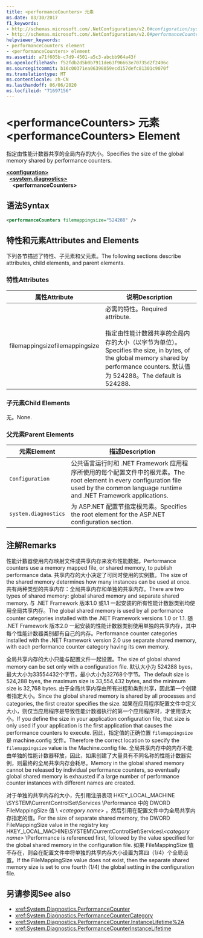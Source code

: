 ```yaml
---
title: <performanceCounters> 元素
ms.date: 03/30/2017
f1_keywords:
- http://schemas.microsoft.com/.NetConfiguration/v2.0#configuration/system.diagnostics/performanceCounters
- http://schemas.microsoft.com/.NetConfiguration/v2.0#performanceCounters
helpviewer_keywords:
- performanceCounters element
- <performanceCounters> element
ms.assetid: a71f605b-c7d9-4501-a5c3-abcbb964a43f
ms.openlocfilehash: f52fdb2d5b0b7911de63f96663e70735d2f2496c
ms.sourcegitcommit: b16c00371ea06398859ecd157defc81301c9070f
ms.translationtype: MT
ms.contentlocale: zh-CN
ms.lasthandoff: 06/06/2020
ms.locfileid: "71697156"
---
```

# <a name="performancecounters-element"></a><span data-ttu-id="f21d2-102">\<performanceCounters> 元素</span><span class="sxs-lookup"><span data-stu-id="f21d2-102">\<performanceCounters> Element</span></span>

<span data-ttu-id="f21d2-103">指定由性能计数器共享的全局内存的大小。</span><span class="sxs-lookup"><span data-stu-id="f21d2-103">Specifies the size of the global memory shared by performance counters.</span></span>

[**\<configuration>**](../configuration-element.md)  
&nbsp;&nbsp;[**\<system.diagnostics>**](system-diagnostics-element.md)  
&nbsp;&nbsp;&nbsp;&nbsp;**\<performanceCounters>**  

## <a name="syntax"></a><span data-ttu-id="f21d2-104">语法</span><span class="sxs-lookup"><span data-stu-id="f21d2-104">Syntax</span></span>

```xml
<performanceCounters filemappingsize="524288" />
```

## <a name="attributes-and-elements"></a><span data-ttu-id="f21d2-105">特性和元素</span><span class="sxs-lookup"><span data-stu-id="f21d2-105">Attributes and Elements</span></span>

<span data-ttu-id="f21d2-106">下列各节描述了特性、子元素和父元素。</span><span class="sxs-lookup"><span data-stu-id="f21d2-106">The following sections describe attributes, child elements, and parent elements.</span></span>

### <a name="attributes"></a><span data-ttu-id="f21d2-107">特性</span><span class="sxs-lookup"><span data-stu-id="f21d2-107">Attributes</span></span>

|<span data-ttu-id="f21d2-108">属性</span><span class="sxs-lookup"><span data-stu-id="f21d2-108">Attribute</span></span>|<span data-ttu-id="f21d2-109">说明</span><span class="sxs-lookup"><span data-stu-id="f21d2-109">Description</span></span>|
|---------------|-----------------|
|<span data-ttu-id="f21d2-110">filemappingsize</span><span class="sxs-lookup"><span data-stu-id="f21d2-110">filemappingsize</span></span>|<span data-ttu-id="f21d2-111">必需的特性。</span><span class="sxs-lookup"><span data-stu-id="f21d2-111">Required attribute.</span></span><br /><br /> <span data-ttu-id="f21d2-112">指定由性能计数器共享的全局内存的大小（以字节为单位）。</span><span class="sxs-lookup"><span data-stu-id="f21d2-112">Specifies the size, in bytes, of the global memory shared by performance counters.</span></span> <span data-ttu-id="f21d2-113">默认值为 524288。</span><span class="sxs-lookup"><span data-stu-id="f21d2-113">The default is 524288.</span></span>|

### <a name="child-elements"></a><span data-ttu-id="f21d2-114">子元素</span><span class="sxs-lookup"><span data-stu-id="f21d2-114">Child Elements</span></span>

<span data-ttu-id="f21d2-115">无。</span><span class="sxs-lookup"><span data-stu-id="f21d2-115">None.</span></span>

### <a name="parent-elements"></a><span data-ttu-id="f21d2-116">父元素</span><span class="sxs-lookup"><span data-stu-id="f21d2-116">Parent Elements</span></span>

|<span data-ttu-id="f21d2-117">元素</span><span class="sxs-lookup"><span data-stu-id="f21d2-117">Element</span></span>|<span data-ttu-id="f21d2-118">描述</span><span class="sxs-lookup"><span data-stu-id="f21d2-118">Description</span></span>|
|-------------|-----------------|
|`Configuration`|<span data-ttu-id="f21d2-119">公共语言运行时和 .NET Framework 应用程序所使用的每个配置文件中的根元素。</span><span class="sxs-lookup"><span data-stu-id="f21d2-119">The root element in every configuration file used by the common language runtime and .NET Framework applications.</span></span>|
|`system.diagnostics`|<span data-ttu-id="f21d2-120">为 ASP.NET 配置节指定根元素。</span><span class="sxs-lookup"><span data-stu-id="f21d2-120">Specifies the root element for the ASP.NET configuration section.</span></span>|

## <a name="remarks"></a><span data-ttu-id="f21d2-121">注解</span><span class="sxs-lookup"><span data-stu-id="f21d2-121">Remarks</span></span>

<span data-ttu-id="f21d2-122">性能计数器使用内存映射文件或共享内存来发布性能数据。</span><span class="sxs-lookup"><span data-stu-id="f21d2-122">Performance counters use a memory mapped file, or shared memory, to publish performance data.</span></span>  <span data-ttu-id="f21d2-123">共享内存的大小决定了可同时使用的实例数。</span><span class="sxs-lookup"><span data-stu-id="f21d2-123">The size of the shared memory determines how many instances can be used at once.</span></span>  <span data-ttu-id="f21d2-124">共有两种类型的共享内存：全局共享内存和单独的共享内存。</span><span class="sxs-lookup"><span data-stu-id="f21d2-124">There are two types of shared memory: global shared memory and separate shared memory.</span></span>  <span data-ttu-id="f21d2-125">与 .NET Framework 版本1.0 或1.1 一起安装的所有性能计数器类别均使用全局共享内存。</span><span class="sxs-lookup"><span data-stu-id="f21d2-125">The global shared memory is used by all performance counter categories installed with the .NET Framework versions 1.0 or 1.1.</span></span>  <span data-ttu-id="f21d2-126">随 .NET Framework 版本2.0 一起安装的性能计数器类别使用单独的共享内存，其中每个性能计数器类别都有自己的内存。</span><span class="sxs-lookup"><span data-stu-id="f21d2-126">Performance counter categories installed with the .NET Framework version 2.0 use separate shared memory, with each performance counter category having its own memory.</span></span>

<span data-ttu-id="f21d2-127">全局共享内存的大小只能与配置文件一起设置。</span><span class="sxs-lookup"><span data-stu-id="f21d2-127">The size of global shared memory can be set only with a configuration file.</span></span>  <span data-ttu-id="f21d2-128">默认大小为 524288 byes，最大大小为33554432个字节，最小大小为32768个字节。</span><span class="sxs-lookup"><span data-stu-id="f21d2-128">The default size is 524,288 byes, the maximum size is 33,554,432 bytes, and the minimum size is 32,768 bytes.</span></span>  <span data-ttu-id="f21d2-129">由于全局共享内存由所有进程和类别共享，因此第一个创建者指定大小。</span><span class="sxs-lookup"><span data-stu-id="f21d2-129">Since the global shared memory is shared by all processes and categories, the first creator specifies the size.</span></span>  <span data-ttu-id="f21d2-130">如果在应用程序配置文件中定义大小，则仅当应用程序是导致性能计数器执行的第一个应用程序时，才使用该大小。</span><span class="sxs-lookup"><span data-stu-id="f21d2-130">If you define the size in your application configuration file, that size is only used if your application is the first application that causes the performance counters to execute.</span></span>  <span data-ttu-id="f21d2-131">因此，指定值的正确位置 `filemappingsize` 是 machine.config 文件。</span><span class="sxs-lookup"><span data-stu-id="f21d2-131">Therefore the correct location to specify the `filemappingsize` value is the Machine.config file.</span></span>  <span data-ttu-id="f21d2-132">全局共享内存中的内存不能由单独的性能计数器释放，因此，如果创建了大量具有不同名称的性能计数器实例，则最终的全局共享内存会耗尽。</span><span class="sxs-lookup"><span data-stu-id="f21d2-132">Memory in the global shared memory cannot be released by individual performance counters, so eventually global shared memory is exhausted if a large number of performance counter instances with different names are created.</span></span>

<span data-ttu-id="f21d2-133">对于单独的共享内存的大小，先引用注册表项 HKEY_LOCAL_MACHINE \SYSTEM\CurrentControlSet\Services \Performance 中的 DWORD FileMappingSize 值 \\ *\<category name>* ，然后引用在配置文件中为全局共享内存指定的值。</span><span class="sxs-lookup"><span data-stu-id="f21d2-133">For the size of separate shared memory, the DWORD FileMappingSize value in the registry key HKEY_LOCAL_MACHINE\SYSTEM\CurrentControlSet\Services\\*\<category name>* \Performance is referenced first, followed by the value specified for the global shared memory in the configuration file.</span></span> <span data-ttu-id="f21d2-134">如果 FileMappingSize 值不存在，则会在配置文件中将单独的共享内存大小设置为第四（1/4）个全局设置。</span><span class="sxs-lookup"><span data-stu-id="f21d2-134">If the FileMappingSize value does not exist, then the separate shared memory size is set to one fourth (1/4) the global setting in the configuration file.</span></span>

## <a name="see-also"></a><span data-ttu-id="f21d2-135">另请参阅</span><span class="sxs-lookup"><span data-stu-id="f21d2-135">See also</span></span>

- <xref:System.Diagnostics.PerformanceCounter>
- <xref:System.Diagnostics.PerformanceCounterCategory>
- <xref:System.Diagnostics.PerformanceCounter.InstanceLifetime%2A>
- <xref:System.Diagnostics.PerformanceCounterInstanceLifetime>

